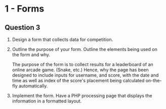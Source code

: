 # 1 - Forms

## Question 3

1. Design a form that collects data for competition.
   
   

2. Outline the purpose of your form. Outline the elements being used on the form and why.
   
   The purpose of the form is to collect results for a leaderboard of an online arcade game. (Snake, etc.) Hence, why the page has been designed to include inputs for username, and score, with the date and time as well as index of the score's placement being calculated on-the-fly automatically.
   
   

3. Implement the form. Have a PHP processing page that displays the information in a formatted layout.
